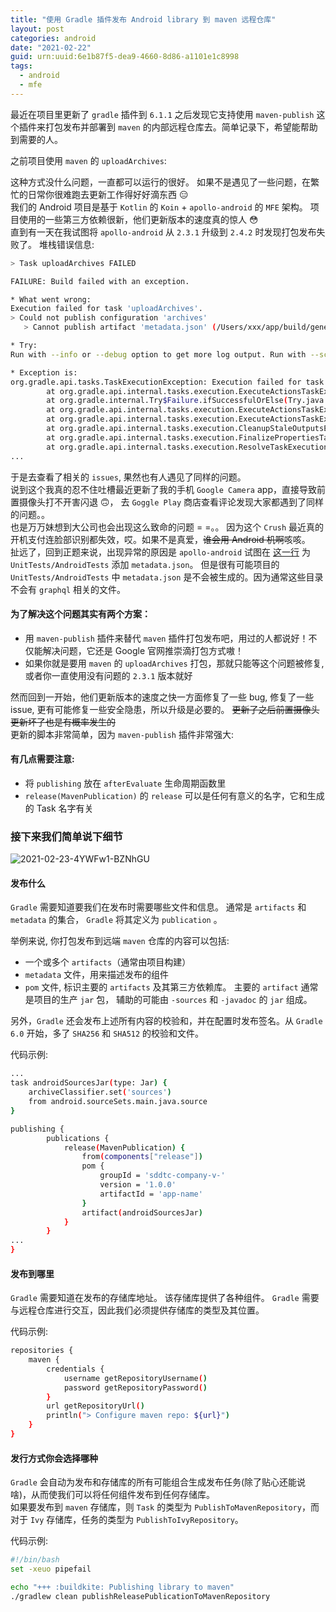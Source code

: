 ```yaml
---
title: "使用 Gradle 插件发布 Android library 到 maven 远程仓库"
layout: post
categories: android
date: "2021-02-22"
guid: urn:uuid:6e1b87f5-dea9-4660-8d86-a1101e1c8998
tags:
  - android
  - mfe
---
```


最近在项目里更新了 `gradle` 插件到 `6.1.1` 之后发现它支持使用 `maven-publish` 这个插件来打包发布并部署到 `maven` 的内部远程仓库去。简单记录下，希望能帮助到需要的人。  

之前项目使用 `maven` 的 `uploadArchives`:  

<script src="https://gist.github.com/sddtc/5150832cf51d4dd439d8ec7d1c2d6403.js"></script>

这种方式没什么问题，一直都可以运行的很好。 如果不是遇见了一些问题，在繁忙的日常你很难跑去更新工作得好好滴东西 😑  
我们的 Android 项目是基于 `Kotlin` 的 `Koin` + `apollo-android` 的 `MFE` 架构。 项目使用的一些第三方依赖很新，他们更新版本的速度真的惊人 😳  
直到有一天在我试图将 `apollo-android` 从 `2.3.1` 升级到 `2.4.2` 时发现打包发布失败了。 堆栈错误信息:   

```bash
> Task uploadArchives FAILED

FAILURE: Build failed with an exception.

* What went wrong:
Execution failed for task 'uploadArchives'.
> Could not publish configuration 'archives'
   > Cannot publish artifact 'metadata.json' (/Users/xxx/app/build/generated/metadata/apollo/debugAndroidTest/service/metadata.json) as it does not exist.

* Try:
Run with --info or --debug option to get more log output. Run with --scan to get full insights.

* Exception is:
org.gradle.api.tasks.TaskExecutionException: Execution failed for task 'uploadArchives'.
        at org.gradle.api.internal.tasks.execution.ExecuteActionsTaskExecuter.lambda$executeIfValid$1(ExecuteActionsTaskExecuter.java:205)
        at org.gradle.internal.Try$Failure.ifSuccessfulOrElse(Try.java:263)
        at org.gradle.api.internal.tasks.execution.ExecuteActionsTaskExecuter.executeIfValid(ExecuteActionsTaskExecuter.java:203)
        at org.gradle.api.internal.tasks.execution.ExecuteActionsTaskExecuter.execute(ExecuteActionsTaskExecuter.java:184)
        at org.gradle.api.internal.tasks.execution.CleanupStaleOutputsExecuter.execute(CleanupStaleOutputsExecuter.java:109)
        at org.gradle.api.internal.tasks.execution.FinalizePropertiesTaskExecuter.execute(FinalizePropertiesTaskExecuter.java:46)
        at org.gradle.api.internal.tasks.execution.ResolveTaskExecutionModeExecuter.execute(ResolveTaskExecutionModeExecuter.java:62)
...
```

于是去查看了相关的 `issues`, 果然也有人遇见了同样的问题。     
说到这个我真的忍不住吐槽最近更新了我的手机 `Google Camera` app，直接导致前置摄像头打不开害闪退 🙃， 去 `Goggle Play` 商店查看评论发现大家都遇到了同样的问题。。  
也是万万妹想到大公司也会出现这么致命的问题 = =。。 因为这个 `Crush` 最近真的开机支付连脸部识别都失效，哎。如果不是真爱，~~谁会用 Android 机啊~~咳咳。  
扯远了，回到正题来说，出现异常的原因是 `apollo-android` 试图在 [这一行](https://github.com/apollographql/apollo-android/blob/main/apollo-gradle-plugin/src/main/kotlin/com/apollographql/apollo/gradle/internal/ApolloPlugin.kt#L91) 为
`UnitTests/AndroidTests` 添加 `metadata.json`。 但是很有可能项目的 `UnitTests/AndroidTests` 中 `metadata.json` 是不会被生成的。因为通常这些目录不会有 `graphql` 相关的文件。    

#### 为了解决这个问题其实有两个方案：  
* 用 `maven-publish` 插件来替代 `maven` 插件打包发布吧，用过的人都说好！不仅能解决问题，它还是 Google 官网推崇滴打包方式嗷！
* 如果你就是要用 `maven` 的 `uploadArchives` 打包，那就只能等这个问题被修复, 或者你一直使用没有问题的 `2.3.1` 版本就好  

然而回到一开始，他们更新版本的速度之快一方面修复了一些 bug, 修复了一些 issue, 更有可能修复一些安全隐患，所以升级是必要的。 ~~更新了之后前置摄像头更新坏了也是有概率发生的~~  
更新的脚本非常简单，因为 `maven-publish`  插件非常强大:  

<script src="https://gist.github.com/sddtc/4a6bfb152ac332cad1931555bda7bc17.js"></script>  

#### 有几点需要注意:  
* 将 `publishing` 放在 `afterEvaluate` 生命周期函数里  
* `release(MavenPublication)` 的 `release` 可以是任何有意义的名字，它和生成的 Task 名字有关  

### 接下来我们简单说下细节    

![2021-02-23-4YWFw1-BZNhGU](https://cdn.jsdelivr.net/gh/sddtc/upic-cloud@main/images/2021/2021-02-23-4YWFw1-BZNhGU.png)

#### 发布什么
`Gradle` 需要知道要我们在发布时需要哪些文件和信息。 通常是 `artifacts` 和 `metadata` 的集合， `Gradle` 将其定义为 `publication` 。  

举例来说, 你打包发布到远端 `maven` 仓库的内容可以包括:   
* 一个或多个 `artifacts`（通常由项目构建）
* `metadata` 文件，用来描述发布的组件
* `pom` 文件, 标识主要的 `artifacts` 及其第三方依赖库。 主要的 `artifact` 通常是项目的生产 `jar` 包， 辅助的可能由 `-sources` 和 `-javadoc` 的 `jar` 组成。

另外，`Gradle` 还会发布上述所有内容的校验和，并在配置时发布签名。从 `Gradle 6.0` 开始，多了 `SHA256` 和 `SHA512`  的校验和文件。  

代码示例:    

```bash
...
task androidSourcesJar(type: Jar) {
    archiveClassifier.set('sources')
    from android.sourceSets.main.java.source
}

publishing {
        publications {
            release(MavenPublication) {
                from(components["release"])
                pom {
                    groupId = 'sddtc-company-v-'
                    version = '1.0.0'
                    artifactId = 'app-name'
                }
                artifact(androidSourcesJar)
            }
        }
...
}
```

#### 发布到哪里
`Gradle` 需要知道在发布的存储库地址。 该存储库提供了各种组件。 `Gradle` 需要与远程仓库进行交互，因此我们必须提供存储库的类型及其位置。    

代码示例:      

```bash
repositories {
    maven {
        credentials {
            username getRepositoryUsername()
            password getRepositoryPassword()
        }
        url getRepositoryUrl()
        println("> Configure maven repo: ${url}")
    }
}
```

#### 发行方式你会选择哪种
`Gradle` 会自动为发布和存储库的所有可能组合生成发布任务(除了贴心还能说啥)，从而使我们可以将任何组件发布到任何存储库。  
如果要发布到 `maven` 存储库，则 `Task` 的类型为 `PublishToMavenRepository`，而对于 `Ivy` 存储库，任务的类型为 `PublishToIvyRepository`。  

代码示例:   

```bash
#!/bin/bash
set -xeuo pipefail

echo "+++ :buildkite: Publishing library to maven"
./gradlew clean publishReleasePublicationToMavenRepository
```  







